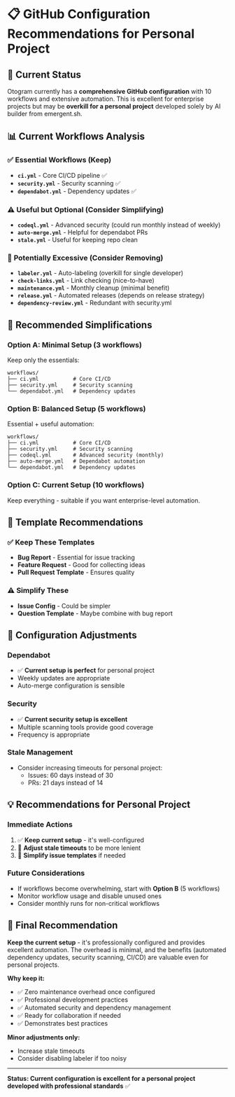 # 📋 GitHub Configuration Recommendations for Personal Project

## 🎯 Current Status

Otogram currently has a **comprehensive GitHub configuration** with 10 workflows and extensive automation. This is excellent for enterprise projects but may be **overkill for a personal project** developed solely by AI builder from emergent.sh.

## 📊 Current Workflows Analysis

### ✅ **Essential Workflows (Keep)**
- **`ci.yml`** - Core CI/CD pipeline ✅
- **`security.yml`** - Security scanning ✅  
- **`dependabot.yml`** - Dependency updates ✅

### ⚠️ **Useful but Optional (Consider Simplifying)**
- **`codeql.yml`** - Advanced security (could run monthly instead of weekly)
- **`auto-merge.yml`** - Helpful for dependabot PRs
- **`stale.yml`** - Useful for keeping repo clean

### 🤔 **Potentially Excessive (Consider Removing)**
- **`labeler.yml`** - Auto-labeling (overkill for single developer)
- **`check-links.yml`** - Link checking (nice-to-have)
- **`maintenance.yml`** - Monthly cleanup (minimal benefit)
- **`release.yml`** - Automated releases (depends on release strategy)
- **`dependency-review.yml`** - Redundant with security.yml

## 🔄 Recommended Simplifications

### Option A: **Minimal Setup** (3 workflows)
Keep only the essentials:
```
workflows/
├── ci.yml           # Core CI/CD
├── security.yml     # Security scanning  
└── dependabot.yml   # Dependency updates
```

### Option B: **Balanced Setup** (5 workflows)
Essential + useful automation:
```
workflows/
├── ci.yml           # Core CI/CD
├── security.yml     # Security scanning
├── codeql.yml       # Advanced security (monthly)
├── auto-merge.yml   # Dependabot automation
└── dependabot.yml   # Dependency updates
```

### Option C: **Current Setup** (10 workflows)
Keep everything - suitable if you want enterprise-level automation.

## 📝 Template Recommendations

### ✅ **Keep These Templates**
- **Bug Report** - Essential for issue tracking
- **Feature Request** - Good for collecting ideas
- **Pull Request Template** - Ensures quality

### ⚠️ **Simplify These**
- **Issue Config** - Could be simpler
- **Question Template** - Maybe combine with bug report

## 🔧 Configuration Adjustments

### Dependabot
- ✅ **Current setup is perfect** for personal project
- Weekly updates are appropriate
- Auto-merge configuration is sensible

### Security
- ✅ **Current security setup is excellent**
- Multiple scanning tools provide good coverage
- Frequency is appropriate

### Stale Management  
- Consider increasing timeouts for personal project:
  - Issues: 60 days instead of 30
  - PRs: 21 days instead of 14

## 💡 Recommendations for Personal Project

### **Immediate Actions**
1. ✅ **Keep current setup** - it's well-configured
2. 🔧 **Adjust stale timeouts** to be more lenient
3. 📝 **Simplify issue templates** if needed

### **Future Considerations**
- If workflows become overwhelming, start with **Option B** (5 workflows)
- Monitor workflow usage and disable unused ones
- Consider monthly runs for non-critical workflows

## 🎯 Final Recommendation

**Keep the current setup** - it's professionally configured and provides excellent automation. The overhead is minimal, and the benefits (automated dependency updates, security scanning, CI/CD) are valuable even for personal projects.

**Why keep it:**
- ✅ Zero maintenance overhead once configured
- ✅ Professional development practices
- ✅ Automated security and dependency management
- ✅ Ready for collaboration if needed
- ✅ Demonstrates best practices

**Minor adjustments only:**
- Increase stale timeouts
- Consider disabling labeler if too noisy

---

**Status: Current configuration is excellent for a personal project developed with professional standards** ✅